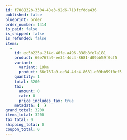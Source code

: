 ```yaml
---
id: f708832b-3304-48e3-92d6-718fcfdda436
published: false
blueprint: order
order_number: 1414
is_paid: false
is_shipped: false
is_refunded: false
items:
  -
    id: ec5b225a-2f4d-46fe-a496-838b8fe7a181
    product: 66e767a9-ee34-4dc4-8681-d09bb59f0cf5
    variant:
      variant: 10km
      product: 66e767a9-ee34-4dc4-8681-d09bb59f0cf5
    quantity: 1
    total: 3200
    tax:
      amount: 0
      rate: 0
      price_includes_tax: true
    metadata: {  }
grand_total: 3200
items_total: 3200
tax_total: 0
shipping_total: 0
coupon_total: 0
---
```

